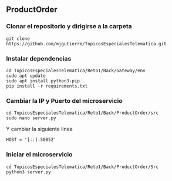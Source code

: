 ## ProductOrder

### Clonar el repositorio y dirigirse a la carpeta

    git clone https://github.com/mjgutierre/TopicosEspecialesTelematica.git
    
### Instalar dependencias 

    cd TopicosEspecialesTelematica/Reto1/Back/Gateway/env 
    sudo apt update
    sudo apt install python3-pip
    pip install -r requirements.txt
    
### Cambiar la IP y Puerto del microservicio 

    cd TopicosEspecialesTelematica/Reto1/Back/ProductOrder/src
    sudo nano server.py

Y cambiar la siguiente linea

    HOST = '[::]:50052'

### Iniciar el microservicio
    cd TopicosEspecialesTelematica/Reto1/Back/ProductOrder/Src
    python3 server.py
    
